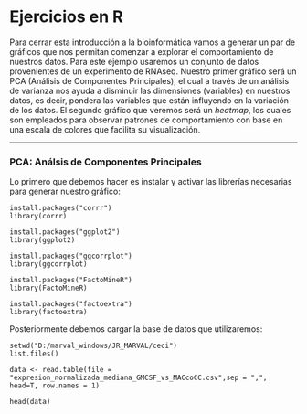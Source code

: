# **Ejercicios en R**

Para cerrar esta introducción a la bioinformática vamos a generar un par de gráficos que nos permitan comenzar a explorar el comportamiento de nuestros datos. Para este ejemplo usaremos un conjunto de datos provenientes de un experimento de RNAseq. Nuestro primer gráfico será un PCA (Análisis de Componentes Principales), el cual a través de un análisis de varianza nos ayuda a disminuir las dimensiones (variables) en nuestros datos, es decir, pondera las variables que están influyendo en la variación de los datos. El segundo gráfico que veremos será un *heatmap*, los cuales son empleados para observar patrones de comportamiento con base en una escala de colores que facilita su visualización. 

---

### **PCA: Análsis de Componentes Principales**

Lo primero que debemos hacer es instalar y activar las librerías necesarias para generar nuestro gráfico:


    install.packages("corrr")
    library(corrr)

    install.packages("ggplot2")
    library(ggplot2)

    install.packages("ggcorrplot")
    library(ggcorrplot)

    install.packages("FactoMineR")
    library(FactoMineR)

    install.packages("factoextra")
    library(factoextra)

Posteriormente debemos cargar la base de datos que utilizaremos: 

    setwd("D:/marval_windows/JR_MARVAL/ceci") 
    list.files()

    data <- read.table(file =                "expresion_normalizada_mediana_GMCSF_vs_MACcoCC.csv",sep = ",", head=T, row.names = 1)

    head(data)



